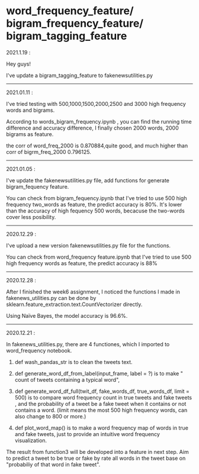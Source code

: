 # word_frequency_feature/ bigram_frequency_feature/ bigram_tagging_feature

2021.1.19 :

Hey guys!

I've update a bigram_tagging_feature to fakenewsutilities.py
 








---------------------------------------------------------------------------------------------------
2021.01.11  :

 
I've tried testing with 500,1000,1500,2000,2500 and 3000 high frequency words and bigrams. 

According to words_bigram_frequency.ipynb , you can find the running time difference and accuracy difference, I finally chosen 2000 words, 2000 bigrams as feature.

the corr of word_freq_2000 is 0.870884,quite good, and much higher than corr of bigrm_freq_2000 0.796125.






---------------------------------------------------------------------------------------------------


2021.01.05  : 


I've update the fakenewsutilities.py file, add functions for generate bigram_fequency feature.

You can check from bigram_fequency.ipynb that I've tried to use 500 high frequency two_words as feature, the predict accuracy is 80%.
It's lower than the accuracy of high fequency 500 words, becacuse the two-words cover less posibility.






---------------------------------------------------------------------------------------------------

2020.12.29 :

I've upload a new version fakenewsutilities.py file for the functions. 

You can check from word_frequency feature.ipynb that I've tried to use 500 high frequency words as feature, the predict accuracy is 88%





---------------------------------------------------------------------------------------------------

2020.12.28 :

After I finished the week6 assignment, I noticed the functions I made in fakenews_utilities.py can be done by sklearn.feature_extraction.text.CountVectorizer directly.

Using Naïve Bayes, the model accuracy is 96.6%.





---------------------------------------------------------------------------------------------------

2020.12.21 : 

In fakenews_utilities.py, there are 4 functiones, which I imported to word_frequency notebook.

1. def wash_pandas_str is to clean the tweets text.

2. def generate_word_df_from_label(input_frame, label = ?) is to make " count of tweets containing a typical word",

3. def generate_word_df_full(twit_df, fake_words_df, true_words_df, limit = 500) is to compare word frequency count in true tweets and fake tweets , 
and the probability of a tweet be a fake tweet when it contains or not contains a word. 
(limit means the most 500 high frequency words, can also change to 800 or more.)

4. def plot_word_map()  is to make a word frequency map of words in true and fake tweets, just to provide an intuitive word frequency visualization.


The result from function3 will be developed into a feature in next step. 
Aim to predict a tweet to be true or fake by rate all words in the tweet base on "probabiliy of that word in fake tweet".




 
